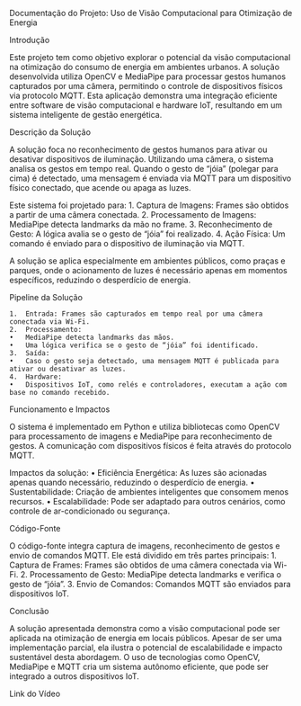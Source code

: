 Documentação do Projeto: Uso de Visão Computacional para Otimização de Energia

Introdução

Este projeto tem como objetivo explorar o potencial da visão computacional na otimização do consumo de energia em ambientes urbanos. A solução desenvolvida utiliza OpenCV e MediaPipe para processar gestos humanos capturados por uma câmera, permitindo o controle de dispositivos físicos via protocolo MQTT. Esta aplicação demonstra uma integração eficiente entre software de visão computacional e hardware IoT, resultando em um sistema inteligente de gestão energética.

Descrição da Solução

A solução foca no reconhecimento de gestos humanos para ativar ou desativar dispositivos de iluminação. Utilizando uma câmera, o sistema analisa os gestos em tempo real. Quando o gesto de “jóia” (polegar para cima) é detectado, uma mensagem é enviada via MQTT para um dispositivo físico conectado, que acende ou apaga as luzes.

Este sistema foi projetado para:
	1.	Captura de Imagens: Frames são obtidos a partir de uma câmera conectada.
	2.	Processamento de Imagens: MediaPipe detecta landmarks da mão no frame.
	3.	Reconhecimento de Gesto: A lógica avalia se o gesto de “jóia” foi realizado.
	4.	Ação Física: Um comando é enviado para o dispositivo de iluminação via MQTT.

A solução se aplica especialmente em ambientes públicos, como praças e parques, onde o acionamento de luzes é necessário apenas em momentos específicos, reduzindo o desperdício de energia.

Pipeline da Solução

	1.	Entrada: Frames são capturados em tempo real por uma câmera conectada via Wi-Fi.
	2.	Processamento:
	•	MediaPipe detecta landmarks das mãos.
	•	Uma lógica verifica se o gesto de “jóia” foi identificado.
	3.	Saída:
	•	Caso o gesto seja detectado, uma mensagem MQTT é publicada para ativar ou desativar as luzes.
	4.	Hardware:
	•	Dispositivos IoT, como relés e controladores, executam a ação com base no comando recebido.

Funcionamento e Impactos

O sistema é implementado em Python e utiliza bibliotecas como OpenCV para processamento de imagens e MediaPipe para reconhecimento de gestos. A comunicação com dispositivos físicos é feita através do protocolo MQTT.

Impactos da solução:
	•	Eficiência Energética: As luzes são acionadas apenas quando necessário, reduzindo o desperdício de energia.
	•	Sustentabilidade: Criação de ambientes inteligentes que consomem menos recursos.
	•	Escalabilidade: Pode ser adaptado para outros cenários, como controle de ar-condicionado ou segurança.

Código-Fonte

O código-fonte integra captura de imagens, reconhecimento de gestos e envio de comandos MQTT. Ele está dividido em três partes principais:
	1.	Captura de Frames: Frames são obtidos de uma câmera conectada via Wi-Fi.
	2.	Processamento de Gesto: MediaPipe detecta landmarks e verifica o gesto de “jóia”.
	3.	Envio de Comandos: Comandos MQTT são enviados para dispositivos IoT.

Conclusão

A solução apresentada demonstra como a visão computacional pode ser aplicada na otimização de energia em locais públicos. Apesar de ser uma implementação parcial, ela ilustra o potencial de escalabilidade e impacto sustentável desta abordagem. O uso de tecnologias como OpenCV, MediaPipe e MQTT cria um sistema autônomo eficiente, que pode ser integrado a outros dispositivos IoT.

Link do Vídeo
